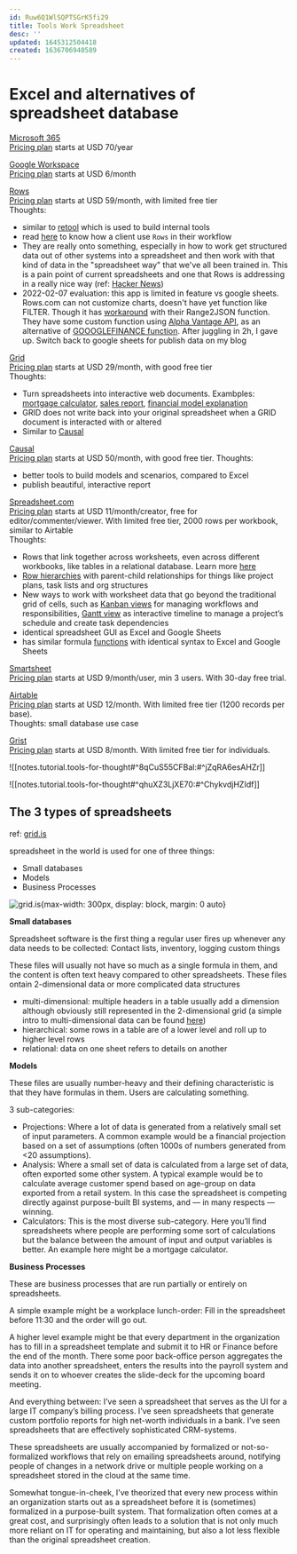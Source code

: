 ```yaml
---
id: Ruw6Q1WlSQPTSGrK5fi29
title: Tools Work Spreadsheet
desc: ''
updated: 1645312504418
created: 1636706940589
---
```

#  Excel and alternatives of spreadsheet database

[Microsoft 365](https://www.microsoft.com/en-us/microsoft-365)  
[Pricing plan](https://www.microsoft.com/en-us/microsoft-365/buy/compare-all-microsoft-365-products?tab=1) starts at USD 70/year

[Google Workspace](https://workspace.google.com/)  
[Pricing plan](https://workspace.google.com/intl/en/pricing.html) starts at USD 6/month

[Rows](https://rows.com/)  
[Pricing plan](https://rows.com/pricing) starts at USD 59/month, with limited free tier  
Thoughts:
- similar to [retool](https://retool.com/) which is used to build internal tools
- read [here](https://blog.rows.com/p/delivering-more-meals-with-rows) to know how a client use `Rows` in their workflow
- They are really onto something, especially in how to work get structured data out of other systems into a spreadsheet and then work with that kind of data in the "spreadsheet way" that we've all been trained in. This is a pain point of current spreadsheets and one that Rows is addressing in a really nice way (ref: [Hacker News](https://news.ycombinator.com/item?id=29189776))
- 2022-02-07 evaluation: this app is limited in feature vs google sheets. Rows.com can not customize charts, doesn't have yet function like FILTER. Though it has [workaround](https://forum.rows.com/t/lookup-or-filter-data-using-multiple-criteria/559) with their Range2JSON function. They have some custom function using [Alpha Vantage API](https://www.alphavantage.co/), as an alternative of [GOOOGLEFINANCE function](https://support.google.com/docs/answer/3093281?hl=en). After juggling in 2h, I gave up. Switch back to google sheets for publish data on my blog

[Grid](https://grid.is/)  
[Pricing plan](https://grid.is/product/pricing) starts at USD 29/month, with good free tier  
Thoughts:
- Turn spreadsheets into interactive web documents. Exambples: [mortgage calculator](https://grid.is/@grid_templates/template-mortgage-calculator-M77pS0K3SKixlk6PaS8nWg), [sales report](https://grid.is/@grid/example-report-week-x-sales-GigKWCT9T2OZmj_pnEGlfg), [financial model explanation](https://grid.is/@jordan/saas-financial-models-an-interactive-breakdown-vriV71vcSXG4NnNYukcfhQ)
- GRID does not write back into your original spreadsheet when a GRID document is interacted with or altered
- Similar to [Causal](https://www.causal.app/)

[Causal](https://www.causal.app/)  
[Pricing plan](https://www.causal.app/pricing) starts at USD 50/month, with good free tier.
Thoughts: 
- better tools to build models and scenarios, compared to Excel
- publish beautiful, interactive report

[Spreadsheet.com](https://www.spreadsheet.com/)  
[Pricing plan](https://www.spreadsheet.com/pricing) starts at USD 11/month/creator, free for editor/commenter/viewer. With limited free tier, 2000 rows per workbook, similar to Airtable  
Thoughts:
- Rows that link together across worksheets, even across different workbooks, like tables in a relational database. Learn more [here](https://support.spreadsheet.com/hc/en-us/articles/360029505012-Quick-Start-Related-Rows-and-Lookups)
- [Row hierarchies](https://support.spreadsheet.com/hc/en-us/articles/360029860151-Quick-Start-Indenting-Rows-to-Create-Hierarchies) with parent-child relationships for things like project plans, task lists and org structures
- New ways to work with worksheet data that go beyond the traditional grid of cells, such as [Kanban views](https://support.spreadsheet.com/hc/en-us/articles/360029870251-Quick-Start-Kanban-Views) for managing workflows and responsibilities, [Gantt view](https://support.spreadsheet.com/hc/en-us/articles/4401779714964-Quick-Start-Gantt-Views-and-Project-Management) as interactive timeline to manage a project’s schedule and create task dependencies
- identical spreadsheet GUI as Excel and Google Sheets
- has similar formula [functions](https://support.spreadsheet.com/hc/en-us/categories/360001544671-Function-Reference) with identical syntax to Excel and Google Sheets

[Smartsheet](https://www.smartsheet.com/)  
[Pricing plan](https://www.smartsheet.com/pricing) starts at USD 9/month/user, min 3 users. With 30-day free trial.

[Airtable](https://www.airtable.com/)  
[Pricing plan](https://airtable.com/pricing) starts at USD 12/month. With limited free tier (1200 records per base).  
Thoughts: small database use case

[Grist](https://www.getgrist.com/)  
[Pricing plan](https://www.getgrist.com/pricing/) starts at USD 8/month. With limited free tier for individuals.

![[notes.tutorial.tools-for-thought#^8qCuS55CFBal:#^jZqRA6esAHZr]]

![[notes.tutorial.tools-for-thought#^qhuXZ3LjXE70:#^ChykvdjHZIdf]]

## The 3 types of spreadsheets

ref: [grid.is](https://medium.grid.is/the-3-types-of-spreadsheets-3d021356c002)

spreadsheet in the world is used for one of three things:
- Small databases
- Models
- Business Processes

![grid.is](https://miro.medium.com/max/875/1*gWLTwAq5U5jVGBTpJPWzgQ.png){max-width: 300px, display: block, margin: 0 auto}

**Small databases**

Spreadsheet software is the first thing a regular user fires up whenever any data needs to be collected: Contact lists, inventory, logging custom things

These files will usually not have so much as a single formula in them, and the content is often text heavy compared to other spreadsheets. These files ontain 2-dimensional data or more complicated data structures
- multi-dimensional: multiple headers in a table usually add a dimension although obviously still represented in the 2-dimensional grid (a simple intro to multi-dimensional data can be found [here](https://hjalli.medium.com/data-pivots-for-kindergartners-af754db04417))
- hierarchical: some rows in a table are of a lower level and roll up to higher level rows
- relational: data on one sheet refers to details on another

**Models**

These files are usually number-heavy and their defining characteristic is that they have formulas in them. Users are calculating something.

3 sub-categories:
- Projections: Where a lot of data is generated from a relatively small set of input parameters. A common example would be a financial projection based on a set of assumptions (often 1000s of numbers generated from <20 assumptions).
- Analysis: Where a small set of data is calculated from a large set of data, often exported some other system. A typical example would be to calculate average customer spend based on age-group on data exported from a retail system. In this case the spreadsheet is competing directly against purpose-built BI systems, and — in many respects — winning.
- Calculators: This is the most diverse sub-category. Here you’ll find spreadsheets where people are performing some sort of calculations but the balance between the amount of input and output variables is better. An example here might be a mortgage calculator.

**Business Processes**

These are business processes that are run partially or entirely on spreadsheets.

A simple example might be a workplace lunch-order: Fill in the spreadsheet before 11:30 and the order will go out. 

A higher level example might be that every department in the organization has to fill in a spreadsheet template and submit it to HR or Finance before the end of the month. There some poor back-office person aggregates the data into another spreadsheet, enters the results into the payroll system and sends it on to whoever creates the slide-deck for the upcoming board meeting.

And everything between: I’ve seen a spreadsheet that serves as the UI for a large IT company’s billing process. I’ve seen spreadsheets that generate custom portfolio reports for high net-worth individuals in a bank. I’ve seen spreadsheets that are effectively sophisticated CRM-systems.

These spreadsheets are usually accompanied by formalized or not-so-formalized workflows that rely on emailing spreadsheets around, notifying people of changes in a network drive or multiple people working on a spreadsheet stored in the cloud at the same time.

Somewhat tongue-in-cheek, I’ve theorized that every new process within an organization starts out as a spreadsheet before it is (sometimes) formalized in a purpose-built system. That formalization often comes at a great cost, and surprisingly often leads to a solution that is not only much more reliant on IT for operating and maintaining, but also a lot less flexible than the original spreadsheet creation.
